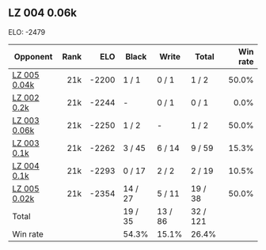 ## LZ 004 0.06k ##

ELO: -2479

Opponent | Rank | ELO | Black | Write | Total | Win rate
---------|-----:|----:|-------|-------|-------|-------:
[LZ 005 0.04k](LZ%20005%200.04k.md) | 21k | -2200 | 1 / 1 | 0 / 1 | 1 / 2 | 50.0%
[LZ 002 0.2k](LZ%20002%200.2k.md) | 21k | -2244 | - | 0 / 1 | 0 / 1 | 0.0%
[LZ 003 0.06k](LZ%20003%200.06k.md) | 21k | -2250 | 1 / 2 | - | 1 / 2 | 50.0%
[LZ 003 0.1k](LZ%20003%200.1k.md) | 21k | -2262 | 3 / 45 | 6 / 14 | 9 / 59 | 15.3%
[LZ 004 0.1k](LZ%20004%200.1k.md) | 21k | -2293 | 0 / 17 | 2 / 2 | 2 / 19 | 10.5%
[LZ 005 0.02k](LZ%20005%200.02k.md) | 21k | -2354 | 14 / 27 | 5 / 11 | 19 / 38 | 50.0%
Total | | | 19 / 35 | 13 / 86 | 32 / 121 | 
Win rate| | | 54.3% | 15.1% | 26.4% | 
